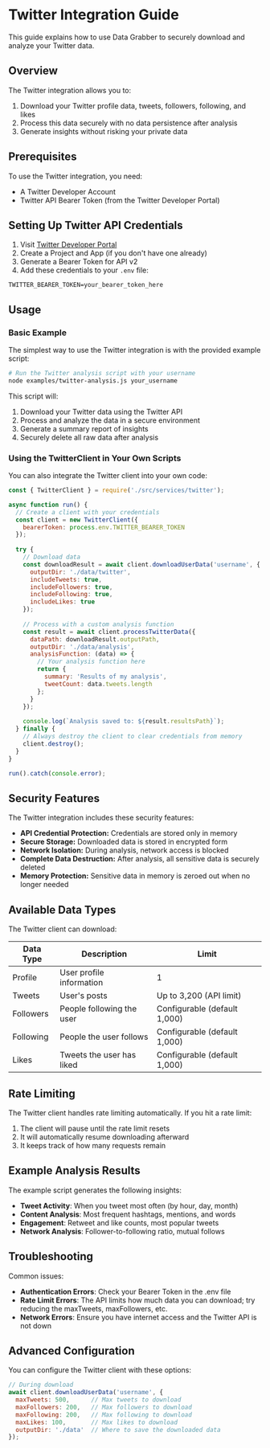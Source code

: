 # Twitter Integration Guide

This guide explains how to use Data Grabber to securely download and analyze your Twitter data.

## Overview

The Twitter integration allows you to:

1. Download your Twitter profile data, tweets, followers, following, and likes
2. Process this data securely with no data persistence after analysis
3. Generate insights without risking your private data

## Prerequisites

To use the Twitter integration, you need:

- A Twitter Developer Account
- Twitter API Bearer Token (from the Twitter Developer Portal)

## Setting Up Twitter API Credentials

1. Visit [Twitter Developer Portal](https://developer.twitter.com/en/portal/dashboard)
2. Create a Project and App (if you don't have one already)
3. Generate a Bearer Token for API v2
4. Add these credentials to your `.env` file:

```
TWITTER_BEARER_TOKEN=your_bearer_token_here
```

## Usage

### Basic Example

The simplest way to use the Twitter integration is with the provided example script:

```bash
# Run the Twitter analysis script with your username
node examples/twitter-analysis.js your_username
```

This script will:
1. Download your Twitter data using the Twitter API
2. Process and analyze the data in a secure environment
3. Generate a summary report of insights
4. Securely delete all raw data after analysis

### Using the TwitterClient in Your Own Scripts

You can also integrate the Twitter client into your own code:

```javascript
const { TwitterClient } = require('./src/services/twitter');

async function run() {
  // Create a client with your credentials
  const client = new TwitterClient({ 
    bearerToken: process.env.TWITTER_BEARER_TOKEN 
  });
  
  try {
    // Download data
    const downloadResult = await client.downloadUserData('username', {
      outputDir: './data/twitter',
      includeTweets: true,
      includeFollowers: true,
      includeFollowing: true,
      includeLikes: true
    });
    
    // Process with a custom analysis function
    const result = await client.processTwitterData({
      dataPath: downloadResult.outputPath,
      outputDir: './data/analysis',
      analysisFunction: (data) => {
        // Your analysis function here
        return {
          summary: 'Results of my analysis',
          tweetCount: data.tweets.length
        };
      }
    });
    
    console.log(`Analysis saved to: ${result.resultsPath}`);
  } finally {
    // Always destroy the client to clear credentials from memory
    client.destroy();
  }
}

run().catch(console.error);
```

## Security Features

The Twitter integration includes these security features:

- **API Credential Protection:** Credentials are stored only in memory
- **Secure Storage:** Downloaded data is stored in encrypted form
- **Network Isolation:** During analysis, network access is blocked
- **Complete Data Destruction:** After analysis, all sensitive data is securely deleted
- **Memory Protection:** Sensitive data in memory is zeroed out when no longer needed

## Available Data Types

The Twitter client can download:

| Data Type | Description | Limit |
|-----------|-------------|-------|
| Profile | User profile information | 1 |
| Tweets | User's posts | Up to 3,200 (API limit) |
| Followers | People following the user | Configurable (default 1,000) |
| Following | People the user follows | Configurable (default 1,000) |
| Likes | Tweets the user has liked | Configurable (default 1,000) |

## Rate Limiting

The Twitter client handles rate limiting automatically. If you hit a rate limit:

1. The client will pause until the rate limit resets
2. It will automatically resume downloading afterward
3. It keeps track of how many requests remain

## Example Analysis Results

The example script generates the following insights:

- **Tweet Activity**: When you tweet most often (by hour, day, month)
- **Content Analysis**: Most frequent hashtags, mentions, and words
- **Engagement**: Retweet and like counts, most popular tweets
- **Network Analysis**: Follower-to-following ratio, mutual follows

## Troubleshooting

Common issues:

- **Authentication Errors**: Check your Bearer Token in the .env file
- **Rate Limit Errors**: The API limits how much data you can download; try reducing the maxTweets, maxFollowers, etc.
- **Network Errors**: Ensure you have internet access and the Twitter API is not down

## Advanced Configuration

You can configure the Twitter client with these options:

```javascript
// During download
await client.downloadUserData('username', {
  maxTweets: 500,      // Max tweets to download
  maxFollowers: 200,   // Max followers to download
  maxFollowing: 200,   // Max following to download
  maxLikes: 100,       // Max likes to download
  outputDir: './data'  // Where to save the downloaded data
});
```